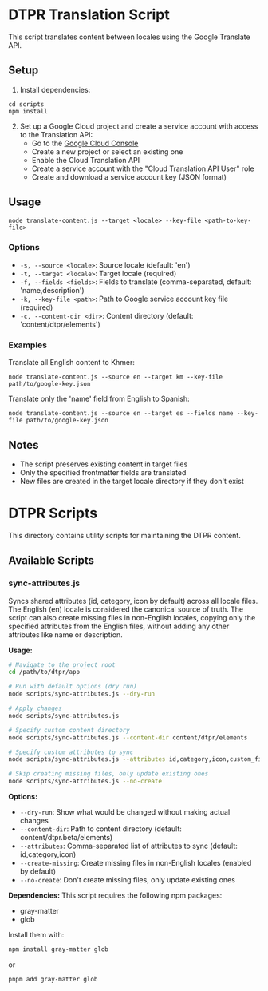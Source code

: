 # DTPR Translation Script

This script translates content between locales using the Google Translate API.

## Setup

1. Install dependencies:
```
cd scripts
npm install
```

2. Set up a Google Cloud project and create a service account with access to the Translation API:
   - Go to the [Google Cloud Console](https://console.cloud.google.com/)
   - Create a new project or select an existing one
   - Enable the Cloud Translation API
   - Create a service account with the "Cloud Translation API User" role
   - Create and download a service account key (JSON format)

## Usage

```
node translate-content.js --target <locale> --key-file <path-to-key-file>
```

### Options

- `-s, --source <locale>`: Source locale (default: 'en')
- `-t, --target <locale>`: Target locale (required)
- `-f, --fields <fields>`: Fields to translate (comma-separated, default: 'name,description')
- `-k, --key-file <path>`: Path to Google service account key file (required)
- `-c, --content-dir <dir>`: Content directory (default: 'content/dtpr/elements')

### Examples

Translate all English content to Khmer:
```
node translate-content.js --source en --target km --key-file path/to/google-key.json
```

Translate only the 'name' field from English to Spanish:
```
node translate-content.js --source en --target es --fields name --key-file path/to/google-key.json
```

## Notes

- The script preserves existing content in target files
- Only the specified frontmatter fields are translated
- New files are created in the target locale directory if they don't exist
# DTPR Scripts

This directory contains utility scripts for maintaining the DTPR content.

## Available Scripts

### sync-attributes.js

Syncs shared attributes (id, category, icon by default) across all locale files. The English (en) locale is considered the canonical source of truth. The script can also create missing files in non-English locales, copying only the specified attributes from the English files, without adding any other attributes like name or description.

**Usage:**
```bash
# Navigate to the project root
cd /path/to/dtpr/app

# Run with default options (dry run)
node scripts/sync-attributes.js --dry-run

# Apply changes
node scripts/sync-attributes.js

# Specify custom content directory
node scripts/sync-attributes.js --content-dir content/dtpr/elements

# Specify custom attributes to sync
node scripts/sync-attributes.js --attributes id,category,icon,custom_field

# Skip creating missing files, only update existing ones
node scripts/sync-attributes.js --no-create
```

**Options:**
- `--dry-run`: Show what would be changed without making actual changes
- `--content-dir`: Path to content directory (default: content/dtpr.beta/elements)
- `--attributes`: Comma-separated list of attributes to sync (default: id,category,icon)
- `--create-missing`: Create missing files in non-English locales (enabled by default)
- `--no-create`: Don't create missing files, only update existing ones

**Dependencies:**
This script requires the following npm packages:
- gray-matter
- glob

Install them with:
```bash
npm install gray-matter glob
```
or
```bash
pnpm add gray-matter glob
```
